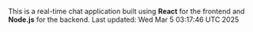 This is a real-time chat application built using **React** for the frontend and **Node.js** for the backend.
Last updated: Wed Mar  5 03:17:46 UTC 2025
